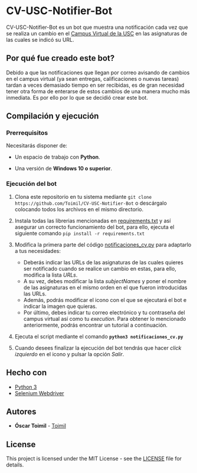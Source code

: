 # CV-USC-Notifier-Bot

CV-USC-Notifier-Bot es un bot que muestra una notificación cada vez que se realiza un cambio en el [Campus Virtual de la USC](cv.usc.es) en las asignaturas de las cuales se indicó su URL.


## Por qué fue creado este bot?

Debido a que las notificaciones que llegan por correo avisando de cambios en el campus virtual (ya sean entregas, calificaciones o nuevas tareas) tardan a veces demasiado tiempo en ser recibidas, es de gran necesidad tener otra forma de enterarse de estos cambios de una manera mucho más inmediata.
Es por ello por lo que se decidió crear este bot.

## Compilación y ejecución

### Prerrequisitos

Necesitarás disponer de:

* Un espacio de trabajo con **Python**.

* Una versión de **Windows 10 o superior**.


### Ejecución del bot

1. Clona este repositorio en tu sistema mediante ```git clone https://github.com/Toimil/CV-USC-Notifier-Bot``` o descárgalo colocando todos los archivos en el mismo directorio.

2. Instala todas las librerias mencionadas en [requirements.txt](https://github.com/Toimil/CV-USC-Notifier-Bot/blob/main/requirements.txt) y así asegurar un correcto funcionamiento del bot, para ello, ejecuta el siguiente comando ```pip install -r requirements.txt```

3. Modifica la primera parte del código [notificaciones_cv.py](https://github.com/Toimil/CV-USC-Notifier-Bot/blob/main/notificaciones_cv.py) para adaptarlo a tus necesidades:

    * Deberás indicar las URLs de las asignaturas de las cuales quieres ser notificado cuando se realice un cambio en estas, para ello, modifica la lista *URLs*.
    * A su vez, debes modificar la lista *subjectNames* y poner el nombre de las asignaturas en el mismo orden en el que fueron introducidas las URLs.
    * Además, podrás modificar el icono con el que se ejecutará el bot e indicar la imagen que quieras.
    * Por último, debes indicar tu correo electrónico y tu contraseña del campus virtual así como tu *execution*. Para obtener lo mencionado anteriormente, podrás encontrar un tutorial a continuación.

4. Ejecuta el script mediante el comando **```python3 notificaciones_cv.py```**

5. Cuando desees finalizar la ejecución del bot tendrás que hacer *click izquierdo* en el icono y pulsar la opción *Salir*.

## Hecho con

* [Python 3](https://www.python.org/)
* [Selenium Webdriver](https://www.selenium.dev/projects/)

## Autores

* **Óscar Toimil** - [Toimil](https://github.com/Toimil)

## License

This project is licensed under the MIT License - see the [LICENSE](LICENSE) file for details.
